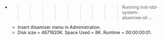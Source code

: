 * >>>>>>>>> Running inst-std-system-alsamixer.sh ...
  * Insert Alsamixer menu in Administration.
  * Disk size = 4671820K. Space Used = 8K. Runtime = 00:00:00:01.
